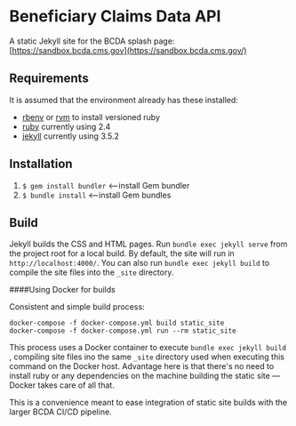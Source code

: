 # Beneficiary Claims Data API
A static Jekyll site for the BCDA splash page: [https://sandbox.bcda.cms.gov](https://sandbox.bcda.cms.gov/)

## Requirements
It is assumed that the environment already has these installed:
* [rbenv](https://github.com/rbenv/rbenv) or [rvm](https://rvm.io/) to install versioned ruby
* [ruby](https://www.ruby-lang.org/en/) currently using 2.4
* [jekyll](https://jekyllrb.com/) currently using 3.5.2

## Installation
1. `$ gem install bundler` <—install Gem bundler
2. `$ bundle install` <—install Gem bundles

## Build
Jekyll builds the CSS and HTML pages. Run `bundle exec jekyll serve` from the project root for a local build. By default, the site will run in `http://localhost:4000/`. You can also run `bundle exec jekyll build` to compile the site files into the `_site` directory.

####Using Docker for builds

Consistent and simple build process:

```
docker-compose -f docker-compose.yml build static_site
docker-compose -f docker-compose.yml run --rm static_site
```

This process uses a Docker container to execute `bundle exec jekyll build` , compiling site files ino the same `_site` directory used when executing this command on the Docker host. Advantage here is that there's no need to install ruby or any dependencies on the machine building the static site — Docker takes care of all that.

This is a convenience meant to ease integration of static site builds with the larger BCDA CI/CD pipeline.